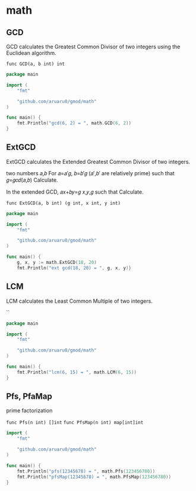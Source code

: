 # math
## GCD
GCD calculates the Greatest Common Divisor of two integers using the Euclidean algorithm.

`func GCD(a, b int) int`

```go
package main

import (
    "fmt"

    "github.com/aruaru0/gmod/math"
)

func main() {
    fmt.Println("gcd(6, 2) = ", math.GCD(6, 2))
}
```

## ExtGCD
ExtGCD calculates the Extended Greatest Common Divisor of two integers.

two numbers 𝑎,𝑏 For 𝑎=𝑎′𝑔, 𝑏=𝑏′𝑔 (𝑎′,𝑏′ are relatively prime) such that 𝑔=𝑔𝑐𝑑(𝑎,𝑏) Calculate.

In the extended GCD, 𝑎𝑥+𝑏𝑦=𝑔 
𝑥,𝑦,𝑔 such that Calculate.

`func ExtGCD(a, b int) (g int, x int, y int)`

```go
package main

import (
    "fmt"

    "github.com/aruaru0/gmod/math"
)

func main() {
    g, x, y := math.ExtGCD(18, 20)
    fmt.Println("ext gcd(18, 20) = ", g, x, y)}
```

## LCM
LCM calculates the Least Common Multiple of two integers.

``

```go
package main

import (
	"fmt"

	"github.com/aruaru0/gmod/math"
)

func main() {
	fmt.Println("lcm(6, 15) = ", math.LCM(6, 15))
}
```

## Pfs, PfaMap
prime factorization


`func Pfs(n int) []int`
`func PfsMap(n int) map[int]int`

```go
import (
	"fmt"

	"github.com/aruaru0/gmod/math"
)

func main() {
	fmt.Println("pfs(12345678) = ", math.Pfs(123456780))
	fmt.Println("pfsMap(12345678) = ", math.PfsMap(123456780))
}
```
